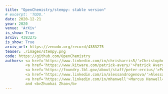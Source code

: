 ```yaml
---
title: "OpenChemistry/stempy: stable version"
# excerpt: 'TODO.'
date: 2020-12-21
year: 2020
venue: 'ArXiv'
is_show: True
arxiv: 4383275
is_show: True
arxiv_url: https://zenodo.org/record/4383275
teaser: ./images/stempy.png
code: https://github.com/OpenChemistry
authors: <a href='https://www.linkedin.com/in/chrisharris5/'>Christopher J. Harris</a>,
         <a href='https://www.kitware.com/patrick-avery/'>Patrick Avery</a>,
         <a href='https://foundry.lbl.gov/about/staff/peter-ercius/'>Peter Ercius</a>,
         <a href='https://www.linkedin.com/in/alessandrogenova/'>Alessandro Genova</a>,
         <a href='https://www.linkedin.com/in/mhanwell'>Marcus Hanwell</a>,
         and <b>Zhuokai Zhao</b>
---
```

